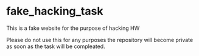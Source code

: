 # fake_hacking_task
This is a fake website for the purpose of hacking HW 

Please do not use this for any purposes the repository will become private as soon as the task will be compleated. 
